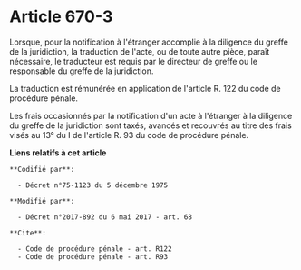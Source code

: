 # Article 670-3

Lorsque, pour la notification à l'étranger accomplie à la diligence du greffe de la juridiction, la traduction de l'acte, ou
de toute autre pièce, paraît nécessaire, le traducteur est requis par le directeur de greffe ou le responsable du greffe de
la juridiction.

La traduction est rémunérée en application de l'article R. 122 du code de procédure pénale.

Les frais occasionnés par la notification d'un acte à l'étranger à la diligence du greffe de la juridiction sont taxés,
avancés et recouvrés au titre des frais visés au 13° du I de l'article R. 93 du code de procédure pénale.

**Liens relatifs à cet article**

	**Codifié par**:

	  - Décret n°75-1123 du 5 décembre 1975

	**Modifié par**:

	  - Décret n°2017-892 du 6 mai 2017 - art. 68

	**Cite**:

	  - Code de procédure pénale - art. R122
	  - Code de procédure pénale - art. R93
